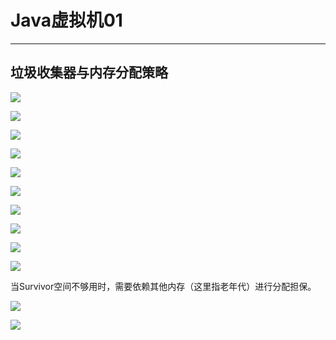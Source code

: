 # Java虚拟机01  
<hr>     
  
## 垃圾收集器与内存分配策略   
   
![](https://i.imgur.com/wQZCPrA.jpg)   
   
![](https://i.imgur.com/utwkY3E.jpg)   
   
![](https://i.imgur.com/iCNAIUR.jpg)   
   
![](https://i.imgur.com/Y9RHfCC.jpg)   
   
![](https://i.imgur.com/lNtu0uZ.jpg)   
   
![](https://i.imgur.com/RdOUvxU.jpg)   
   
![](https://i.imgur.com/bVegsv9.jpg)   
   
![](https://i.imgur.com/3Jl6YlU.jpg)   
   
![](https://i.imgur.com/tWOpqny.jpg)   
   
![](https://i.imgur.com/At021bP.jpg)    
   
当Survivor空间不够用时，需要依赖其他内存（这里指老年代）进行分配担保。   
   
![](https://i.imgur.com/EdoKcaa.jpg)   
   
![](https://i.imgur.com/I8tuz15.jpg)   
   
